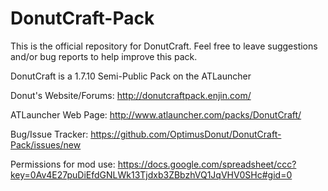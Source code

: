 DonutCraft-Pack
===============

This is the official repository for DonutCraft. Feel free to leave suggestions and/or bug reports to help improve this pack.


DonutCraft is a 1.7.10 Semi-Public Pack on the ATLauncher

Donut's Website/Forums: http://donutcraftpack.enjin.com/

ATLauncher Web Page: 
http://www.atlauncher.com/packs/DonutCraft/

Bug/Issue Tracker: 
https://github.com/OptimusDonut/DonutCraft-Pack/issues/new

Permissions for mod use: 
https://docs.google.com/spreadsheet/ccc?key=0Av4E27puDiEfdGNLWk13Tjdxb3ZBbzhVQ1JqVHV0SHc#gid=0
